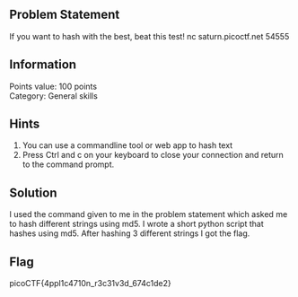 <h2> Problem Statement </h2>
If you want to hash with the best, beat this test!
nc saturn.picoctf.net 54555
<h2> Information </h2>
Points value: 100 points<br>
Category: General skills
<h2> Hints </h2>
<ol>
<li>You can use a commandline tool or web app to hash text</li>
<li>Press Ctrl and c on your keyboard to close your connection and return to the command prompt.</li>
</ol>
<h2> Solution </h2>
I used the command given to me in the problem statement which asked me to hash different strings using md5. I wrote a short python script that hashes using md5. After hashing 3 different strings I got the flag.
<h2> Flag </h2>
picoCTF{4ppl1c4710n_r3c31v3d_674c1de2}

